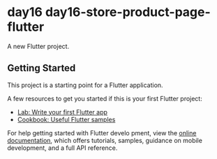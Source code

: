 # day16 day16-store-product-page-flutter

A new Flutter project.
## Getting Started

This project is a starting point for a Flutter application.

A few resources to get you started if this is your first Flutter project:

- [Lab: Write your first Flutter app](https://docs.flutter.dev/get-started/codelab)
- [Cookbook: Useful Flutter samples](https://docs.flutter.dev/cookbook)

For help getting started with Flutter develo
pment, view the
[online documentation](https://docs.flutter.dev/), which offers tutorials,
samples, guidance on mobile development, and a full API reference.







